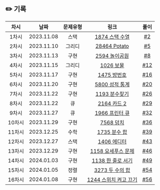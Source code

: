 ## ✏️ 기록   

| 차시 |    날짜    | 문제유형 | 링크 | 풀이 |
|:----:|:---------:|:----:|:-----:|:----:|
| 1차시 | 2023.11.08 |  스택  | [1874 스택 수열](https://www.acmicpc.net/problem/1874)  | [#2](https://github.com/AlgoLeadMe/AlgoLeadMe-3/pull/2) |
| 2차시 | 2023.11.10 | 그리디 | [28464 Potato](https://www.acmicpc.net/problem/28464)  | [#5](https://github.com/AlgoLeadMe/AlgoLeadMe-3/pull/5) |
| 3차시 | 2023.11.13 |  구현  | [2594 놀이공원](https://www.acmicpc.net/problem/2594)  | [#8](https://github.com/AlgoLeadMe/AlgoLeadMe-3/pull/8)  |
| 4차시 | 2023.11.15 | 그리디 | [1026 보물](https://www.acmicpc.net/problem/1026)      | [#12](https://github.com/AlgoLeadMe/AlgoLeadMe-3/pull/12) |
| 5차시 | 2023.11.17 |  구현  | [1475 방번호](https://www.acmicpc.net/problem/1475)    | [#16](https://github.com/AlgoLeadMe/AlgoLeadMe-3/pull/16) |
| 6차시 | 2023.11.20 |  구현  | [5800 성적 통계](https://www.acmicpc.net/problem/5800)  | [#20](https://github.com/AlgoLeadMe/AlgoLeadMe-3/pull/20) |
| 7차시 | 2023.11.22 |  구현  | [1193 분수찾기](https://www.acmicpc.net/problem/1193)   | [#26](https://github.com/AlgoLeadMe/AlgoLeadMe-3/pull/26) |
| 8차시 | 2023.11.22 |   큐   | [2164 카드 2](https://www.acmicpc.net/problem/1193)     | [#29](https://github.com/AlgoLeadMe/AlgoLeadMe-3/pull/29) |
| 9차시 | 2023.11.27 |   큐   | [1966 프린터 큐](https://www.acmicpc.net/problem/1966)  | [#32](https://github.com/AlgoLeadMe/AlgoLeadMe-3/pull/32) |
| 10차시| 2023.11.29 |  구현  | [7568 덩치](https://www.acmicpc.net/problem/7568)       | [#36](https://github.com/AlgoLeadMe/AlgoLeadMe-3/pull/36) |
| 11차시| 2023.12.25 |  수학  | [1735 분수 합](https://www.acmicpc.net/problem/1735)    | [#39](https://github.com/AlgoLeadMe/AlgoLeadMe-3/pull/39) |
| 12차시| 2023.12.27 |  스택  | [1406 에디터](https://www.acmicpc.net/problem/1406)    | [#43](https://github.com/AlgoLeadMe/AlgoLeadMe-3/pull/43) |
| 13차시| 2023.12.29 |  구현  | [1158 요세푸스 문제](https://www.acmicpc.net/problem/1158) | [#46](https://github.com/AlgoLeadMe/AlgoLeadMe-3/pull/46) |
| 14차시| 2024.01.03 |  구현  | [1138 한 줄로 서기](https://www.acmicpc.net/problem/1138) | [#49](https://github.com/AlgoLeadMe/AlgoLeadMe-3/pull/49) |
| 15차시| 2024.01.05 |  정렬 | [3273 두 수의 합](https://www.acmicpc.net/problem/3273) | [#54](https://github.com/AlgoLeadMe/AlgoLeadMe-3/pull/54) |
| 16차시| 2024.01.08 |  구현 | [1244 스위치 켜고 끄기](https://www.acmicpc.net/problem/1244) | [#56](https://github.com/AlgoLeadMe/AlgoLeadMe-3/pull/56) |